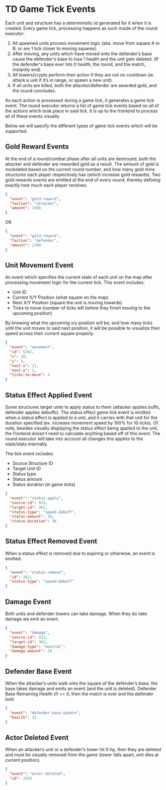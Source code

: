# TD Game Tick Events

Each unit and structure has a deterministic id generated for it when it is created. Every game tick, processing happens as such inside of the round executor:

1. All spawned units process movement logic (aka. move from square A to B, or are 1 tick closer to moving squares).
2. After moving, any units which have moved onto the defender’s base cause the defender's base to lose 1 health and the unit gets deleted. (If the defender's base ever hits 0 health, the round, and the match, instantly end)
3. All towers/crypts perform their action if they are not on cooldown (ie. attack a unit if it’s in range, or spawn a new unit).
4. If all units are killed, both the attacker/defender are awarded gold, and the round concludes.

As each action is processed during a game tick, it generates a game tick event. The round executor returns a list of game tick events based on all of the actions which took place in said tick. It is up to the frontend to process all of these events visually.

Below we will specify the different types of game tick events which will be supported.

## Gold Reward Events

At the end of a round/combat phase after all units are destroyed, both the attacker and defender are rewarded gold as a result. The amount of gold is modulated based on the current round number, and how many gold mine structures each player respectively has (which increase gold rewards). Two gold rewards events are emitted at the end of every round, thereby defining exactly how much each player receives.

```json
{
  "event": "gold-reward",
  "faction": "attacker",
  "amount": 1500
}
```

OR

```json
{
  "event": "gold-reward",
  "faction": "defender",
  "amount": 1700
}
```

## Unit Movement Event

An event which specifies the current state of each unit on the map after processing movement logic for the current tick. This event includes:

- Unit ID
- Current X/Y Position (what square on the map)
- Next X/Y Position (square the unit is moving towards)
- Ticks to move (number of ticks left before they finish moving to the upcoming position)

By knowing what the upcoming x/y position will be, and how many ticks until the unit moves to said next position, it will be possible to visualize their speed across their current square properly.

```json
{
  "event": "movement",
  "id": 5262,
  "x": 10,
  "y": 5,
  "next-x": 11,
  "next-y": 5,
  "ticks-to-move": 3
}
```

## Status Effect Applied Event

Some structures target units to apply status to them (attacker applies buffs, defender applies debuffs). The status effect game tick event is emitted when a status effect is applied to a unit, and it carries with that unit for the duration specified (ex. increase movement speed by 100% for 10 ticks). Of note, besides visually displaying the status effect being applied to the unit, the frontend doesn't need to calculate anything based off of this event. The round executor will take into account all changes this applies to the state/stats internally.

The tick event includes:

- Source Structure ID
- Target Unit ID
- Status type
- Status amount
- Status duration (in game ticks)

```json
{
  "event": "status-apply",
  "source-id": 923,
  "target-id": 362,
  "status-type": "speed-debuff",
  "status-amount": 20,
  "status-duration": 30
}
```

## Status Effect Removed Event

When a status effect is removed due to expiring or otherwise, an event is emitted.

```json
{
  "event": "status-remove",
  "id": 362,
  "status-type": "speed-debuff"
}
```

## Damage Event

Both units and defender towers can take damage. When they do take damage we emit an event.

```json
{
  "event": "damage",
  "source-id": 923,
  "target-id": 362,
  "damage-type": "neutral",
  "damage-amount": 20
}
```

## Defender Base Event

When the attacker’s units walk onto the square of the defender’s base, the base takes damage and emits an event (and the unit is deleted).
Defender Base Remaining Health (if == 0, then the match is over and the defender lost)

```json
{
  "event": "defender-base-update",
  "health": 25
}
```

## Actor Deleted Event

When an attacker’s unit or a defender’s tower hit 0 hp, then they are deleted and must be visually removed from the game (tower falls apart, unit dies at current position).

```json
{
  "event": "actor-deleted",
  "id": 2593
}
```
